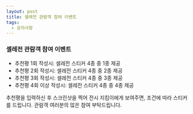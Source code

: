 ```yaml
---
layout: post
title: 셀레전 관람객 참여 이벤트
tags:
  - 공지사항
---
```


### 셀레전 관람객 참여 이벤트

- 추천평 1회 작성시: 셀레전 스티커 4종 중 1종 제공
- 추천평 2회 작성시: 셀레전 스티커 4종 중 2종 제공
- 추천평 3회 작성시: 셀레전 스티커 4종 중 3종 제공
- 추천평 4회 이상 작성시: 셀레전 스티커 4종 중 4종 제공

추천평을 입력하신 후 스크린샷을 찍어 전시 지킴이에게 보여주면, 조건에 따라 스티커를 드립니다.
관람객 여러분의 많은 참여 부탁드립니다.
